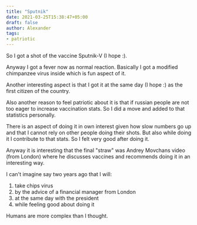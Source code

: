 ```yaml
---
title: "Sputnik"
date: 2021-03-25T15:38:47+05:00
draft: false
author: Alexander
tags:
- patriotic
---
```


So I got a shot of the vaccine Sputnik-V (I hope :).

Anyway I got a fever now as normal reaction.
Basically I got a modified chimpanzee virus inside which is fun aspect of it.

Another interesting aspect is that I got it at the same day (I hope :) as the first citizen of the country.

Also another reason to feel patriotic about it is that if russian people are not too eager to increase vaccination stats.
So I did a move and added to that statistics personally.

There is an aspect of doing it in own interest given how slow numbers go up and that I cannot rely on other people doing their shots.
But also while doing it I contribute to that stats.
So I felt very good after doing it.

Anyway it is interesting that the final "straw" was Andrey Movchans video (from London) where he discusses vaccines and recommends doing it in an interesting way.

I can't imagine say two years ago that I will:

1. take chips virus
2. by the advice of a financial manager from London
3. at the same day with the president
4. while feeling good about doing it

Humans are more complex than I thought.
